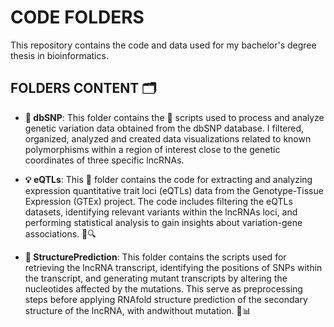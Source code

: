 # CODE FOLDERS
This repository contains the code and data used for my bachelor's degree thesis in bioinformatics. 

## FOLDERS CONTENT 🗂️

- **🔬 dbSNP**: This folder contains the 🔧 scripts used to process and analyze genetic variation data obtained from the dbSNP database. I filtered, organized, analyzed and created data visualizations related to known polymorphisms within a region of interest close to the genetic coordinates of three specific lncRNAs.

- **💡 eQTLs**: This  📁 folder contains the code for extracting and analyzing expression quantitative trait loci (eQTLs) data from the Genotype-Tissue Expression (GTEx) project. The code includes filtering the eQTLs datasets, identifying relevant variants within the lncRNAs loci, and performing statistical analysis to gain insights about variation-gene associations. 🧬🔍
  
- **🧬 StructurePrediction**: This folder contains the scripts used for retrieving the lncRNA transcript, identifying the positions of SNPs within the transcript, and generating mutant transcripts by altering the nucleotides affected by the mutations. This serve as preprocessing steps before applying RNAfold structure prediction of the secondary structure of the lncRNA, with andwithout mutation. 🧪📊

